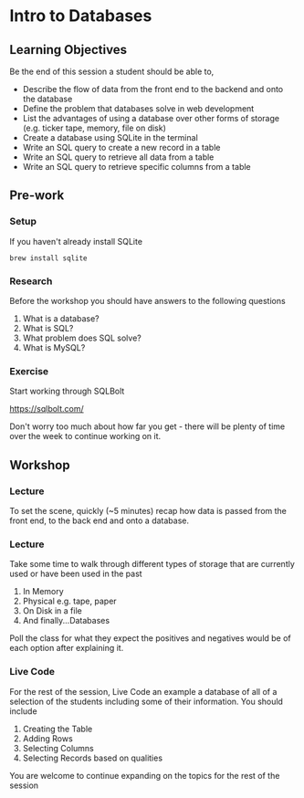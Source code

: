 # Intro to Databases

## Learning Objectives

Be the end of this session a student should be able to,

- Describe the flow of data from the front end to the backend and onto the database
- Define the problem that databases solve in web development
- List the advantages of using a database over other forms of storage (e.g. ticker tape, memory, file on disk)
- Create a database using SQLite in the terminal
- Write an SQL query to create a new record in a table
- Write an SQL query to retrieve all data from a table
- Write an SQL query to retrieve specific columns from a table

## Pre-work

### Setup

If you haven't already install SQLite

`brew install sqlite`

### Research

Before the workshop you should have answers to the following questions

1. What is a database?
2. What is SQL?
3. What problem does SQL solve?
4. What is MySQL?

### Exercise

Start working through SQLBolt

https://sqlbolt.com/

Don't worry too much about how far you get - there will be plenty of time over the week to continue working on it.

## Workshop

### Lecture

To set the scene, quickly (~5 minutes) recap how data is passed from the front end, to the back end and onto a database.

### Lecture

Take some time to walk through different types of storage that are currently used or have been used in the past

1. In Memory
2. Physical e.g. tape, paper
3. On Disk in a file
4. And finally...Databases

Poll the class for what they expect the positives and negatives would be of each option after explaining it.

### Live Code

For the rest of the session, Live Code an example a database of all of a selection of the students including some of their information. You should include

1. Creating the Table
2. Adding Rows
3. Selecting Columns
4. Selecting Records based on qualities

You are welcome to continue expanding on the topics for the rest of the session
